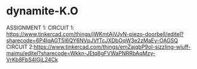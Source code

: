 # dynamite-K.O
ASSIGNMENT 1: CIRCUIT 1: https://www.tinkercad.com/things/jWKmtAjVJyN-piezo-doorbell/editel?sharecode=6P4IqAGT5l6QY6NVpJVfTcJXDbOqW3e2zMaEy-OAGSQ
              CIRCUIT 2:https://www.tinkercad.com/things/emZajqbP9ol-sizzling-wluff-maimu/editel?sharecode=Wkkn-JEtq8gFVWaPNRRbAqMzy-VrKb8FbS4IGjL24Ck
